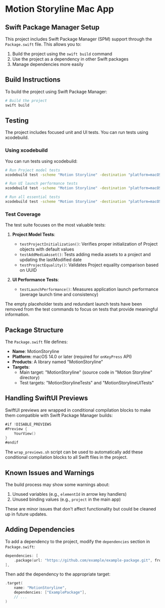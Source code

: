 # Motion Storyline Mac App

## Swift Package Manager Setup

This project includes Swift Package Manager (SPM) support through the `Package.swift` file. This allows you to:

1. Build the project using the `swift build` command
2. Use the project as a dependency in other Swift packages
3. Manage dependencies more easily

## Build Instructions

To build the project using Swift Package Manager:

```bash
# Build the project
swift build
```

## Testing

The project includes focused unit and UI tests. You can run tests using xcodebuild.

### Using xcodebuild

You can run tests using xcodebuild:

```bash
# Run Project model tests
xcodebuild test -scheme "Motion Storyline" -destination "platform=macOS" -only-testing:Motion\ StorylineTests/ProjectTests

# Run UI launch performance tests
xcodebuild test -scheme "Motion Storyline" -destination "platform=macOS" -only-testing:Motion\ StorylineUITests/Motion_StorylineUITests/testLaunchPerformance

# Run all essential tests
xcodebuild test -scheme "Motion Storyline" -destination "platform=macOS" -only-testing:Motion\ StorylineTests/ProjectTests -only-testing:Motion\ StorylineUITests/Motion_StorylineUITests/testLaunchPerformance
```

### Test Coverage

The test suite focuses on the most valuable tests:

1. **Project Model Tests**:
   - `testProjectInitialization()`: Verifies proper initialization of Project objects with default values
   - `testAddMediaAsset()`: Tests adding media assets to a project and updating the lastModified date
   - `testProjectEquality()`: Validates Project equality comparison based on UUID

2. **UI Performance Tests**:
   - `testLaunchPerformance()`: Measures application launch performance (average launch time and consistency)

The empty placeholder tests and redundant launch tests have been removed from the test commands to focus on tests that provide meaningful information.

## Package Structure

The `Package.swift` file defines:

- **Name**: MotionStoryline
- **Platform**: macOS 14.0 or later (required for `onKeyPress` API)
- **Products**: A library named "MotionStoryline"
- **Targets**:
  - Main target: "MotionStoryline" (source code in "Motion Storyline" directory)
  - Test targets: "MotionStorylineTests" and "MotionStorylineUITests"

## Handling SwiftUI Previews

SwiftUI previews are wrapped in conditional compilation blocks to make them compatible with Swift Package Manager builds:

```swift
#if !DISABLE_PREVIEWS
#Preview {
    YourView()
}
#endif
```

The `wrap_previews.sh` script can be used to automatically add these conditional compilation blocks to all Swift files in the project.

## Known Issues and Warnings

The build process may show some warnings about:

1. Unused variables (e.g., `elementId` in arrow key handlers)
2. Unused binding values (e.g., `project` in the main app)

These are minor issues that don't affect functionality but could be cleaned up in future updates.

## Adding Dependencies

To add a dependency to the project, modify the `dependencies` section in `Package.swift`:

```swift
dependencies: [
    .package(url: "https://github.com/example/example-package.git", from: "1.0.0"),
],
```

Then add the dependency to the appropriate target:

```swift
.target(
    name: "MotionStoryline",
    dependencies: ["ExamplePackage"],
    // ...
)
``` 